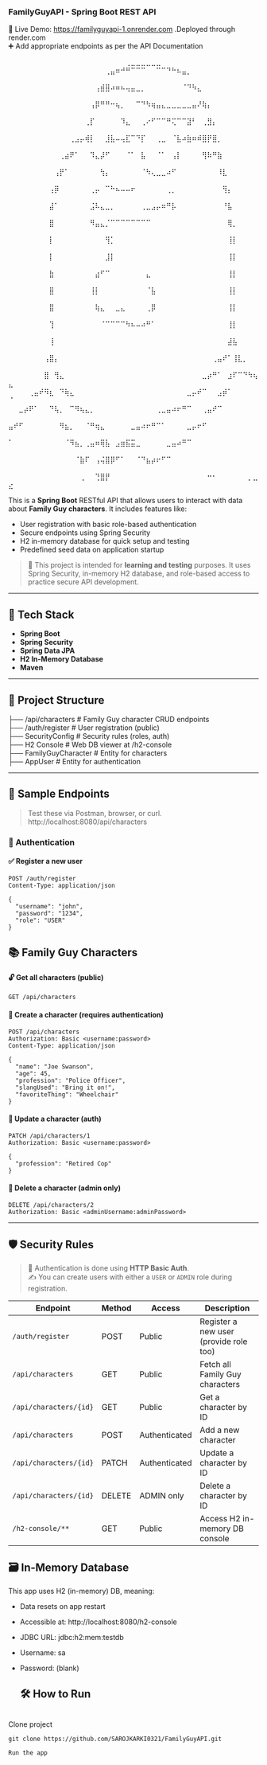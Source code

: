  ### FamilyGuyAPI - Spring Boot REST API

 🚀 Live Demo: https://familyguyapi-1.onrender.com .Deployed through render.com                                                      
➕ Add appropriate endpoints as per the API Documentation

⠀⠀⠀⠀⠀⠀⠀⠀⠀⠀⠀⠀⠀⠀⠀⠀⠀⠀⠀⠀⠀⠀⠀⢀⣀⣀⣀⣀⣀⣀⠀⠀⠀⠀⠀⠀⠀⠀⠀⠀⠀⠀⠀⠀⠀⠀⠀⠀⠀
⠀⠀⠀⠀⠀⠀⠀⠀⠀⠀⠀⠀⠀⠀⠀⠀⠀⠀⠀⢀⣤⠶⠚⠛⠉⠉⠉⠀⠀⠉⠉⠙⠓⠦⣤⡀⠀⠀⠀⠀⠀⠀⠀⠀⠀⠀⠀⠀⠀⠀
⠀⠀⠀⠀⠀⠀⠀⠀⠀⠀⠀⠀⠀⠀⠀⠀⠀⢠⣾⣿⠴⠶⠦⢤⣤⣀⡀⠀⠀⠀⠀⠀⠀⠀⠈⠙⠳⣄⠀⠀⠀⠀⠀⠀⠀⠀⠀⠀⠀⠀
⠀⠀⠀⠀⠀⠀⠀⠀⠀⠀⠀⠀⠀⠀⠀⠀⢠⡿⠛⠛⠒⢦⡀⠀⠀⠉⠙⠳⢶⣤⣄⣀⣀⣀⣀⣀⣤⠜⢷⡄⠀⠀⠀⠀⠀⠀⠀⠀⠀⠀
⠀⠀⠀⠀⠀⠀⠀⠀⠀⠀⠀⠀⠀⠀⠀⢀⡏⠀⠀⠀⠀⠀⠹⣄⠀⠀⢀⠔⠋⠉⠉⠛⢍⠉⠉⣽⠃⠀⢀⣻⡄⠀⠀⠀⠀⠀⠀⠀⠀⠀
⠀⠀⠀⠀⠀⠀⠀⠀⠀⠀⠀⠀⢀⣠⡤⢾⡇⠀⠀⣸⣧⠤⢤⣏⠉⠙⡏⠀⠀⢀⣀⠀⠈⣧⠴⣷⠶⠾⣿⡟⣿⡀⠀⠀⠀⠀⠀⠀⠀⠀
⠀⠀⠀⠀⠀⠀⠀⠀⠀⠀⢀⣴⠟⠁⠀⠀⠹⣄⡼⠋⠀⠀⠀⠈⠁⠀⣧⠀⠀⠈⠁⠀⢠⡇⠀⠀⠀⠀⢻⠷⠛⣷⠀⠀⠀⠀⠀⠀⠀⠀
⠀⠀⠀⠀⠀⠀⠀⠀⠀⢠⡟⠁⠀⠀⠀⠀⠀⠀⢳⡄⠀⠀⠀⠀⠀⠀⠈⠳⢄⣀⣀⠴⠋⠀⠀⠀⠀⠀⠀⠀⠀⠸⣇⠀⠀⠀⠀⠀⠀⠀
⠀⠀⠀⠀⠀⠀⠀⠀⢠⡿⠀⠀⠀⠀⠀⠀⢀⡤⠀⠉⠓⠦⠤⠤⠖⠀⠀⠀⠀⠀⠀⢀⡀⠀⠀⠀⠀⠀⠀⠀⠀⠀⢻⡄⠀⠀⠀⠀⠀⠀
⠀⠀⠀⠀⠀⠀⠀⠀⣼⠁⠀⠀⠀⠀⠀⠀⣨⠧⣄⣀⡀⠀⠀⠀⠀⠀⢀⣀⣠⡤⠶⠛⡧⠀⠀⠀⠀⠀⠀⠀⠀⠀⠘⣧⠀⠀⠀⠀⠀⠀
⠀⠀⠀⠀⠀⠀⠀⠀⣿⠀⠀⠀⠀⠀⠀⠀⠻⣤⣄⡈⠉⠉⠉⠉⠉⠉⠉⠉⠀⠀⠀⠀⠀⠀⠀⠀⠀⠀⠀⠀⠀⠀⠀⢿⡀⠀⠀⠀⠀⠀
⠀⠀⠀⠀⠀⠀⠀⠀⡇⠀⠀⠀⠀⠀⠀⠀⠀⠀⠀⢻⡁⠀⠀⠀⠀⠀⠀⠀⠀⠀⠀⠀⠀⠀⠀⠀⠀⠀⠀⠀⠀⠀⠀⢸⡇⠀⠀⠀⠀⠀
⠀⠀⠀⠀⠀⠀⠀⠀⡇⠀⠀⠀⠀⠀⠀⠀⠀⠀⠀⣸⡇⠀⠀⠀⠀⠀⠀⠀⠀⠀⠀⠀⠀⠀⠀⠀⠀⠀⠀⠀⠀⠀⠀⢸⡇⠀⠀⠀⠀⠀
⠀⠀⠀⠀⠀⠀⠀⠀⣷⠀⠀⠀⠀⠀⠀⠀⠀⣴⠋⠉⠀⠀⠀⠀⠀⠀⠀⣄⠀⠀⠀⠀⠀⠀⠀⠀⠀⠀⠀⠀⠀⠀⠀⢸⡇⠀⠀⠀⠀⠀
⠀⠀⠀⠀⠀⠀⠀⠀⣿⠀⠀⠀⠀⠀⠀⠀⢸⡇⠀⠀⠀⠀⠀⠀⠀⠀⠀⠈⣧⠀⠀⠀⠀⠀⠀⠀⠀⠀⠀⠀⠀⠀⠀⢸⡇⠀⠀⠀⠀⠀
⠀⠀⠀⠀⠀⠀⠀⠀⣿⠀⠀⠀⠀⠀⠀⠀⠀⢷⣄⠀⠀⣀⣄⠀⠀⠀⠀⢀⡿⠀⠀⠀⠀⠀⠀⠀⠀⠀⠀⠀⠀⠀⠀⢸⡇⠀⠀⠀⠀⠀
⠀⠀⠀⠀⠀⠀⠀⠀⢹⠀⠀⠀⠀⠀⠀⠀⠀⠀⠈⠉⠉⠉⠉⠳⠦⠤⠴⠛⠁⠀⠀⠀⠀⠀⠀⠀⠀⠀⠀⠀⠀⠀⠀⢸⡇⠀⠀⠀⠀⠀
⠀⠀⠀⠀⠀⠀⠀⠀⢸⠀⠀⠀⠀⠀⠀⠀⠀⠀⠀⠀⠀⠀⠀⠀⠀⠀⠀⠀⠀⠀⠀⠀⠀⠀⠀⠀⠀⠀⠀⠀⠀⠀⠀⣼⣧⠀⠀⠀⠀⠀
⠀⠀⠀⠀⠀⠀⠀⢠⣿⡄⠀⠀⠀⠀⠀⠀⠀⠀⠀⠀⠀⠀⠀⠀⠀⠀⠀⠀⠀⠀⠀⠀⠀⠀⠀⠀⠀⠀⠀⠀⢀⣤⠞⠁⢸⣇⡀⠀⠀⠀
⠀⠀⠀⠀⠀⠀⠀⣿⠀⢻⣄⠀⠀⠀⠀⠀⠀⠀⠀⠀⠀⠀⠀⠀⠀⠀⠀⠀⠀⠀⠀⠀⠀⠀⠀⠀⠀⠀⣀⡴⠛⠁⠀⣰⠏⠉⠙⠳⢦⣄
⠀⠀⠀⠀⢀⣤⠞⠻⣆⠀⠙⢷⣄⠀⠀⠀⠀⠀⠀⠀⠀⠀⠀⠀⠀⠀⠀⠀⠀⠀⠀⠀⠀⠀⠀⣀⡤⠞⠉⠀⠀⣠⡾⠁⠀⠀⠀⠀⠀⠈
⠀⠀⣀⡴⠟⠁⠀⠀⠙⢧⡀⠀⠉⠻⢦⣄⡀⠀⠀⠀⠀⠀⠀⠀⠀⠀⠀⠀⠀⢀⣀⣤⠴⠖⠛⠉⠀⠀⢀⣤⠞⠉⠀⠀⠀⠀⠀⠀⠀⠀
⣤⠞⠋⠀⠀⠀⠀⠀⠀⠀⠻⣦⡀⠀⠀⠈⠛⢶⣄⠀⠀⠀⠀⠀⣀⣤⠴⠖⠛⠉⠁⠀⠀⠀⠀⣀⡤⠖⠋⠀⠀⠀⠀⠀⠀⠀⠀⠀⠀⠀
⠁⠀⠀⠀⠀⠀⠀⠀⠀⠀⠀⠈⠻⣦⡀⢀⣤⠶⢿⣧⠀⣠⣶⣯⣭⣀⠀⠀⠀⠀⠀⣀⣤⠴⠛⠉⠀⠀⠀⠀⠀⠀⠀⠀⠀⠀⠀⠀⠀⠀
⠀⠀⠀⠀⠀⠀⠀⠀⠀⠀⠀⠀⠀⠈⣷⠏⠀⢠⢬⣿⡿⠋⠁⠀⠀⠈⠙⣦⡴⠖⠋⠉⠀⠀⠀⠀⠀⠀⠀⠀⠀⠀⠀⠀⠀⠀⠀⠀⠀⠀
⠀⠀⠀⠀⠀⠀⠀⠀⠀⠀⠀⠀⠀⠀⢀⠀⠀⢙⣿⡟⠀⠀⠀⠀⠀⠀⠀⠀⠀⠀⠀⠀⠀⠀⠀⠀⠀⠀⠀⠒⠂⠀⠀⠀⠀⠀⠀⡀⣀⣔


This is a **Spring Boot** RESTful API that allows users to interact with data about **Family Guy characters**. It includes features like:

- User registration with basic role-based authentication
- Secure endpoints using Spring Security
- H2 in-memory database for quick setup and testing
- Predefined seed data on application startup
> 🧪 This project is intended for **learning and testing** purposes. It uses Spring Security, in-memory H2 database, and role-based access to practice secure API development.
---

## 🚀 Tech Stack

- **Spring Boot**
- **Spring Security**
- **Spring Data JPA**
- **H2 In-Memory Database**
- **Maven**

---

## 📁 Project Structure

├── /api/characters # Family Guy character CRUD endpoints                                  
├── /auth/register # User registration (public)                                               
├── SecurityConfig # Security rules (roles, auth)                                              
├── H2 Console # Web DB viewer at /h2-console                                                  
├── FamilyGuyCharacter # Entity for characters                                                  
├── AppUser # Entity for authentication                                                      


---

## 🧪 Sample Endpoints

> Test these via Postman, browser, or curl.
> http://localhost:8080/api/characters

### 👤 Authentication

#### ✅ Register a new user
```http
POST /auth/register
Content-Type: application/json

{
  "username": "john",
  "password": "1234",
  "role": "USER"
}
```
## 📚 Family Guy Characters
#### 🔓 Get all characters (public)
```
GET /api/characters
```
#### 🔐 Create a character (requires authentication)
```
POST /api/characters
Authorization: Basic <username:password>
Content-Type: application/json

{
  "name": "Joe Swanson",
  "age": 45,
  "profession": "Police Officer",
  "slangUsed": "Bring it on!",
  "favoriteThing": "Wheelchair"
}
```
#### 🔐 Update a character (auth)
```
PATCH /api/characters/1
Authorization: Basic <username:password>

{
  "profession": "Retired Cop"
}
```
#### 🔐 Delete a character (admin only)
```
DELETE /api/characters/2
Authorization: Basic <adminUsername:adminPassword>
```


---

## 🛡️ Security Rules

> 👤 Authentication is done using **HTTP Basic Auth**.  
> ✍️ You can create users with either a `USER` or `ADMIN` role during registration.

| Endpoint                      | Method | Access          | Description                                 |
|------------------------------|--------|------------------|---------------------------------------------|
| `/auth/register`             | POST   | Public           | Register a new user (provide role too)      |
| `/api/characters`            | GET    | Public           | Fetch all Family Guy characters             |
| `/api/characters/{id}`       | GET    | Public           | Get a character by ID                       |
| `/api/characters`            | POST   | Authenticated    | Add a new character                         |
| `/api/characters/{id}`       | PATCH  | Authenticated    | Update a character by ID                    |
| `/api/characters/{id}`       | DELETE | ADMIN only       | Delete a character by ID                    |
| `/h2-console/**`             | GET    | Public           | Access H2 in-memory DB console              |




## 🗃️ In-Memory Database
This app uses H2 (in-memory) DB, meaning:

- Data resets on app restart
- Accessible at: http://localhost:8080/h2-console
- JDBC URL: jdbc:h2:mem:testdb
- Username: sa
- Password: (blank)

  ## 🛠️ How to Run
  ```
Clone project
  ```
git clone https://github.com/SAROJKARKI0321/FamilyGuyAPI.git

 Run the app

```
 
